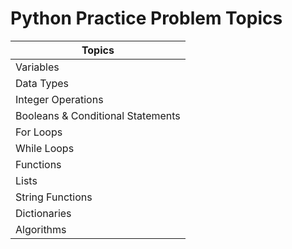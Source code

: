 # Python Practice Problem Topics

|     Topics                        |
| --------------------------------- |
| Variables                         | 
| Data Types                        |
| Integer Operations                |
| Booleans & Conditional Statements |
| For Loops                         |
| While Loops                       |
| Functions                         |
| Lists                             |
| String Functions                  |
| Dictionaries                      |
| Algorithms                        |
